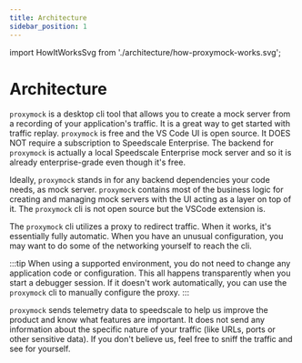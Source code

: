```yaml
---
title: Architecture
sidebar_position: 1
---
```


import HowItWorksSvg from './architecture/how-proxymock-works.svg';

# Architecture

`proxymock` is a desktop cli tool that allows you to create a mock server from a recording of your application's traffic. It is a great way to get started with traffic replay. `proxymock` is free and the VS Code UI is open source. It DOES NOT require a subscription to Speedscale Enterprise. The backend for `proxymock` is actually a local Speedscale Enterprise mock server and so it is already enterprise-grade even though it's free.

<HowItWorksSvg />

Ideally, `proxymock` stands in for any backend dependencies your code needs, as mock server. `proxymock` contains most of the business logic for creating and managing mock servers with the UI acting as a layer on top of it. The `proxymock` cli is not open source but the VSCode extension is.

The `proxymock` cli utilizes a proxy to redirect traffic. When it works, it's essentially fully automatic. When you have an unusual configuration, you may want to do some of the networking yourself to reach the cli.

:::tip
When using a supported environment, you do not need to change any application code or configuration. This all happens transparently when you start a debugger session. If it doesn't work automatically, you can use the `proxymock` cli to manually configure the proxy.
:::

`proxymock` sends telemetry data to speedscale to help us improve the product and know what features are important. It does not send any information about the specific nature of your traffic (like URLs, ports or other sensitive data). If you don't believe us, feel free to sniff the traffic and see for yourself.